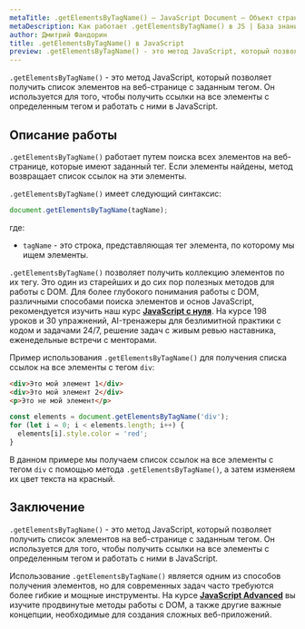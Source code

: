 ```yaml
---
metaTitle: .getElementsByTagName() – JavaScript Document – Объект страницы
metaDescription: Как работает .getElementsByTagName() в JS | База знаний PurpleSchool
author: Дмитрий Фандорин
title: .getElementsByTagName() в JavaScript
preview: .getElementsByTagName() - это метод JavaScript, который позволяет получить список элементов на веб-странице с заданным тегом...
---
```


`.getElementsByTagName()` - это метод JavaScript, который позволяет получить список элементов на веб-странице с заданным тегом. Он используется для того, чтобы получить ссылки на все элементы с определенным тегом и работать с ними в JavaScript.

## Описание работы

`.getElementsByTagName()` работает путем поиска всех элементов на веб-странице, которые имеют заданный тег. Если элементы найдены, метод возвращает список ссылок на эти элементы.

`.getElementsByTagName()` имеет следующий синтаксис:

```javascript
document.getElementsByTagName(tagName);
```

где:

- `tagName` - это строка, представляющая тег элемента, по которому мы ищем элементы.

`.getElementsByTagName()` позволяет получить коллекцию элементов по их тегу. Это один из старейших и до сих пор полезных методов для работы с DOM. Для более глубокого понимания работы с DOM, различными способами поиска элементов и основ JavaScript, рекомендуется изучить наш курс **[JavaScript с нуля](https://purpleschool.ru/course/javascript-basics?utm_source=knowledgebase&utm_medium=text&utm_campaign=getelementsbytagname-v-javascript)**. На курсе 198 уроков и 30 упражнений, AI-тренажеры для безлимитной практики с кодом и задачами 24/7, решение задач с живым ревью наставника, еженедельные встречи с менторами.

Пример использования `.getElementsByTagName()` для получения списка ссылок на все элементы с тегом `div`:

```html
<div>Это мой элемент 1</div>
<div>Это мой элемент 2</div>
<p>Это не мой элемент</p>
```

```javascript
const elements = document.getElementsByTagName('div');
for (let i = 0; i < elements.length; i++) {
  elements[i].style.color = 'red';
}
```

В данном примере мы получаем список ссылок на все элементы с тегом `div` с помощью метода `.getElementsByTagName()`, а затем изменяем их цвет текста на красный.

## Заключение

`.getElementsByTagName()` - это метод JavaScript, который позволяет получить список элементов на веб-странице с заданным тегом. Он используется для того, чтобы получить ссылки на все элементы с определенным тегом и работать с ними в JavaScript.

Использование `.getElementsByTagName()` является одним из способов получения элементов, но для современных задач часто требуются более гибкие и мощные инструменты. На курсе **[JavaScript Advanced](https://purpleschool.ru/course/javascript-advanced?utm_source=knowledgebase&utm_medium=text&utm_campaign=getelementsbytagname-v-javascript)** вы изучите продвинутые методы работы с DOM, а также другие важные концепции, необходимые для создания сложных веб-приложений.
